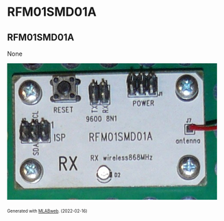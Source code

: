 <!--- PrjInfo ---> <!--- Please remove this line after manually editing --->
<!--- 00a56be08b96043df9e37d6aff7b6990 --->
<!--- Created:2022-02-16 21:34:08.659653: ---> 
<!--- Author:: ---> 
<!--- AuthorEmail:: ---> 
<!--- Tags:: ---> 
<!--- Ust:: ---> 
<!--- Label --->
<!--- ELabel ---> 
<!--- Name:RFM01SMD01A: --->
# RFM01SMD01A
<!--- LongName --->
## RFM01SMD01A
<!--- ELongName ---> 

<!--- Lead --->
None
<!--- ELead ---> 

![RFM01SMD01A](doc/img/RFM01SMD01A_big.jpg) 


<!--- Description --->
<!--- EDescription --->
<!--- Content --->
<!--- EContent --->
<sub><sup> Generated with [MLABweb](https://github.com/MLAB-project/MLABweb). (2022-02-16)</sup></sub>